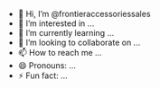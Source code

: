 - 👋 Hi, I’m @frontieraccessoriessales
- 👀 I’m interested in ...
- 🌱 I’m currently learning ...
- 💞️ I’m looking to collaborate on ...
- 📫 How to reach me ...
- 😄 Pronouns: ...
- ⚡ Fun fact: ...

<!---
frontieraccessoriessales/frontieraccessoriessales is a ✨ special ✨ repository because its `README.md` (this file) appears on your GitHub profile.
You can click the Preview link to take a look at your changes.
--->
